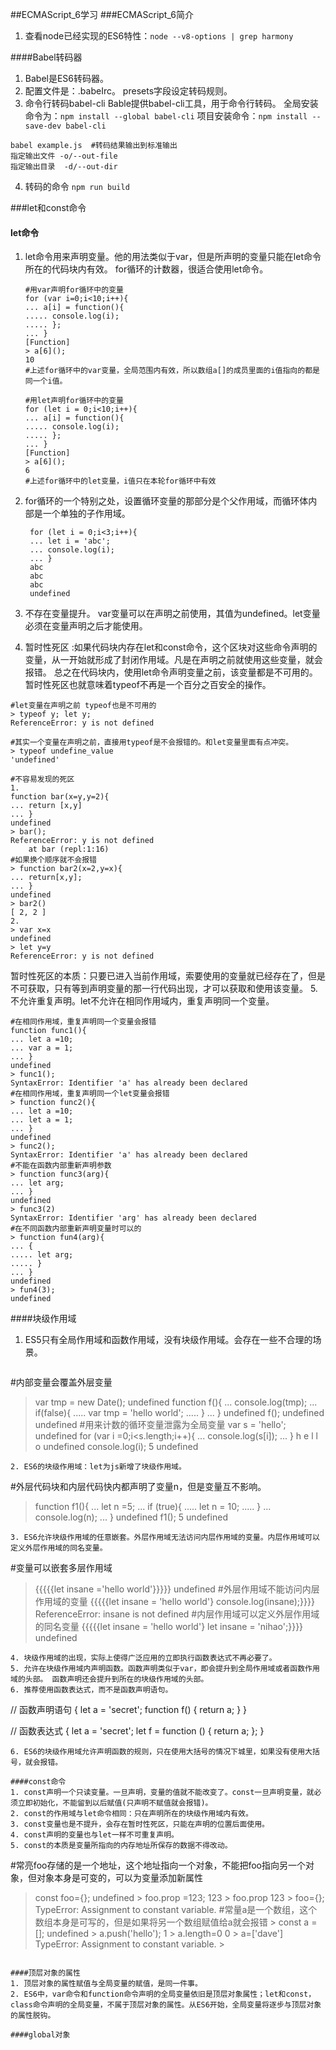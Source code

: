  
##ECMAScript_6学习
###ECMAScript_6简介
1. 查看node已经实现的ES6特性：`node --v8-options | grep harmony`


####Babel转码器
1. Babel是ES6转码器。 
2. 配置文件是：.babeIrc。 presets字段设定转码规则。
3. 命令行转码babel-cli Bable提供babel-cli工具，用于命令行转码。 全局安装命令为：`npm install --global babel-cli` 项目安装命令：`npm install --save-dev babel-cli`

 ```
 babel example.js  #转码结果输出到标准输出
 指定输出文件 -o/--out-file 
 指定输出目录  -d/--out-dir
 
 ```
4. 转码的命令 `npm run build`


###let和const命令

#### let命令
1. let命令用来声明变量。他的用法类似于var，但是所声明的变量只能在let命令所在的代码块内有效。 for循环的计数器，很适合使用let命令。

	```
	#用var声明for循环中的变量
	for (var i=0;i<10;i++){
	... a[i] = function(){
	..... console.log(i);
	..... };
	... }
	[Function]
	> a[6]();
	10
	#上述for循环中的var变量，全局范围内有效，所以数组a[]的成员里面的i值指向的都是同一个i值。
	
	#用let声明for循环中的变量
	for (let i = 0;i<10;i++){
	... a[i] = function(){
	..... console.log(i);
	..... };
	... }
	[Function]
	> a[6]();
	6
	#上述for循环中的let变量，i值只在本轮for循环中有效
	```
2. for循环的一个特别之处，设置循环变量的那部分是个父作用域，而循环体内部是一个单独的子作用域。

   ```
    for (let i = 0;i<3;i++){
    ... let i = 'abc';
    ... console.log(i);
    ... }
    abc
    abc
    abc
    undefined
    ```
3. 不存在变量提升。 var变量可以在声明之前使用，其值为undefined。let变量必须在变量声明之后才能使用。
4. 暂时性死区  :如果代码块内存在let和const命令，这个区块对这些命令声明的变量，从一开始就形成了封闭作用域。凡是在声明之前就使用这些变量，就会报错。  总之在代码块内，使用let命令声明变量之前，该变量都是不可用的。 暂时性死区也就意味着typeof不再是一个百分之百安全的操作。 

```
#let变量在声明之前 typeof也是不可用的
> typeof y; let y;
ReferenceError: y is not defined

#其实一个变量在声明之前，直接用typeof是不会报错的。和let变量里面有点冲突。
> typeof undefine_value
'undefined'

#不容易发现的死区
1.
function bar(x=y,y=2){
... return [x,y]
... }
undefined
> bar();
ReferenceError: y is not defined
    at bar (repl:1:16)
#如果换个顺序就不会报错
> function bar2(x=2,y=x){
... return[x,y];
... }
undefined
> bar2()
[ 2, 2 ]
2.
> var x=x
undefined
> let y=y
ReferenceError: y is not defined

```
暂时性死区的本质：只要已进入当前作用域，索要使用的变量就已经存在了，但是不可获取，只有等到声明变量的那一行代码出现，才可以获取和使用该变量。
5. 不允许重复声明。let不允许在相同作用域内，重复声明同一个变量。

```node
#在相同作用域，重复声明同一个变量会报错
function func1(){
... let a =10;
... var a = 1;
... }
undefined
> func1();
SyntaxError: Identifier 'a' has already been declared
#在相同作用域，重复声明同一个let变量会报错
> function func2(){
... let a =10;
... let a = 1;
... }
undefined
> func2();
SyntaxError: Identifier 'a' has already been declared
#不能在函数内部重新声明参数
> function func3(arg){
... let arg;
... }
undefined
> func3(2)
SyntaxError: Identifier 'arg' has already been declared
#在不同函数内部重新声明变量时可以的
> function fun4(arg){
... {
..... let arg;
..... }
... }
undefined
> fun4(3);
undefined
```
####块级作用域
1. ES5只有全局作用域和函数作用域，没有块级作用域。会存在一些不合理的场景。

   ```
#内部变量会覆盖外层变量
> var tmp = new Date();
undefined
> function f(){
... console.log(tmp);
... if(false){
..... var tmp = 'hello world';
..... }
... }
undefined
> f();
undefined
undefined
#用来计数的循环变量泄露为全局变量
> var s = 'hello';
undefined
> for (var i =0;i<s.length;i++){
... console.log(s[i]);
... }
h
e
l
l
o
undefined
> console.log(i);
5
undefined
```
2. ES6的块级作用域：let为js新增了块级作用域。

   ```
#外层代码块和内层代码快内都声明了变量n，但是变量互不影响。
> function f1(){
... let n  =5;
... if (true){
..... let n = 10;
..... }
... console.log(n);
... }
undefined
> f1();
5
undefined
```
3. ES6允许块级作用域的任意嵌套。外层作用域无法访问内层作用域的变量。内层作用域可以定义外层作用域的同名变量。

   ```
  #变量可以嵌套多层作用域
   > {{{{{let insane ='hello world'}}}}}
undefined
#外层作用域不能访问内层作用域的变量
> {{{{{let insane = 'hello world'} console.log(insane);}}}}
ReferenceError: insane is not defined
#内层作用域可以定义外层作用域的同名变量
> {{{{{let insane = 'hello world'} let insane = 'nihao';}}}}
undefined
```
4. 块级作用域的出现，实际上使得广泛应用的立即执行函数表达式不再必要了。
5. 允许在块级作用域内声明函数。函数声明类似于var，即会提升到全局作用域或者函数作用域的头部。 函数声明还会提升到所在的块级作用域的头部。
6. 推荐使用函数表达式，而不是函数声明语句。

   ```
   // 函数声明语句
{
  let a = 'secret';
  function f() {
    return a;
  }
}

// 函数表达式
{
  let a = 'secret';
  let f = function () {
    return a;
  };
}
```
6. ES6的块级作用域允许声明函数的规则，只在使用大括号的情况下城里，如果没有使用大括号，就会报错。
    
####const命令
1. const声明一个只读变量。一旦声明，变量的值就不能改变了。const一旦声明变量，就必须立即初始化，不能留到以后赋值(只声明不赋值就会报错)。
2. const的作用域与let命令相同：只在声明所在的块级作用域内有效。
3. const变量也是不提升，会存在暂时性死区，只能在声明的位置后面使用。
4. const声明的变量也与let一样不可重复声明。
5. const的本质是变量所指向的内存地址所保存的数据不得改动。

```
  
   #常亮foo存储的是一个地址，这个地址指向一个对象，不能把foo指向另一个对象，但对象本身是可变的，可以为变量添加新属性
   > const foo={};
	undefined
	> foo.prop =123;
	123
		> foo.prop
	123
	> foo={};
		TypeError: Assignment to constant variable.
	  #常量a是一个数组，这个数组本身是可写的，但是如果将另一个数组赋值给a就会报错
	> const a = [];
		undefined
	> a.push('hello');
	1
	> a.length=0
	0
	> a=['dave']
		TypeError: Assignment to constant variable.
	>
```
   
####顶层对象的属性
1. 顶层对象的属性赋值与全局变量的赋值，是同一件事。
2. ES6中，var命令和function命令声明的全局变量依旧是顶层对象属性；let和const，class命令声明的全局变量，不属于顶层对象的属性。从ES6开始，全局变量将逐步与顶层对象的属性脱钩。

####global对象